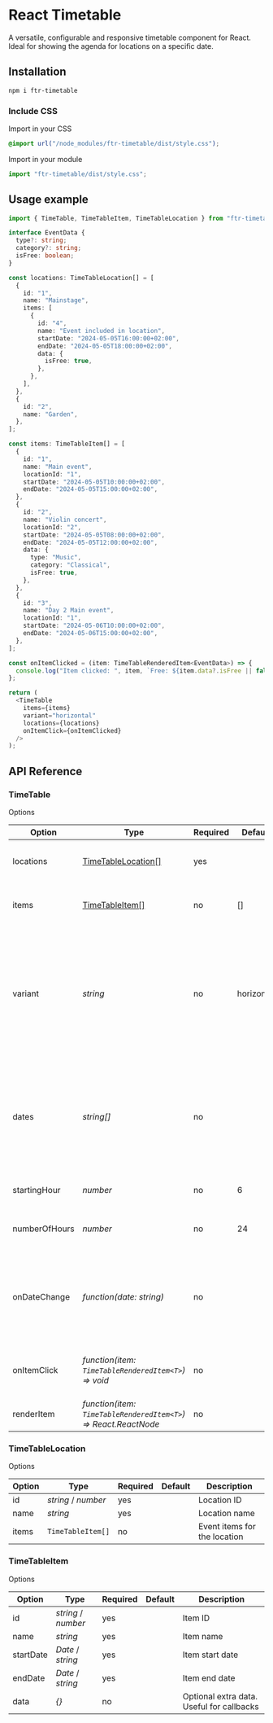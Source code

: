 # React Timetable

A versatile, configurable and responsive timetable component for React.
Ideal for showing the agenda for locations on a specific date.

## Installation

```
npm i ftr-timetable
```

### Include CSS

Import in your CSS

```css
@import url("/node_modules/ftr-timetable/dist/style.css");
```

Import in your module

```ts
import "ftr-timetable/dist/style.css";
```

## Usage example

```ts
import { TimeTable, TimeTableItem, TimeTableLocation } from "ftr-timetable";

interface EventData {
  type?: string;
  category?: string;
  isFree: boolean;
}

const locations: TimeTableLocation[] = [
  {
    id: "1",
    name: "Mainstage",
    items: [
      {
        id: "4",
        name: "Event included in location",
        startDate: "2024-05-05T16:00:00+02:00",
        endDate: "2024-05-05T18:00:00+02:00",
        data: {
          isFree: true,
        },
      },
    ],
  },
  {
    id: "2",
    name: "Garden",
  },
];

const items: TimeTableItem[] = [
  {
    id: "1",
    name: "Main event",
    locationId: "1",
    startDate: "2024-05-05T10:00:00+02:00",
    endDate: "2024-05-05T15:00:00+02:00",
  },
  {
    id: "2",
    name: "Violin concert",
    locationId: "2",
    startDate: "2024-05-05T08:00:00+02:00",
    endDate: "2024-05-05T12:00:00+02:00",
    data: {
      type: "Music",
      category: "Classical",
      isFree: true,
    },
  },
  {
    id: "3",
    name: "Day 2 Main event",
    locationId: "1",
    startDate: "2024-05-06T10:00:00+02:00",
    endDate: "2024-05-06T15:00:00+02:00",
  },
];

const onItemClicked = (item: TimeTableRenderedItem<EventData>) => {
  console.log("Item clicked: ", item, `Free: ${item.data?.isFree || false}`);
};

return (
  <TimeTable
    items={items}
    variant="horizontal"
    locations={locations}
    onItemClick={onItemClicked}
  />
);
```

## API Reference

### TimeTable

Options

| Option        | Type                                                            | Required | Default    | Description                                                                                                                               |
| ------------- | --------------------------------------------------------------- | -------- | ---------- | ----------------------------------------------------------------------------------------------------------------------------------------- |
| locations     | [TimeTableLocation[]](#timetablelocation)                       | yes      |            | The locations to show in the timetable                                                                                                    |
| items         | [TimeTableItem[]](#timetableitem)                               | no       | []         | The events to show in the timetable                                                                                                       |
| variant       | _string_                                                        | no       | horizontal | The display style of the timetable. Can be `horizontal` or `vertical`. Defaults to vertical when unspecified and there is only 1 location |
| dates         | _string[]_                                                      | no       |            | Predefined dates to choose from. The first date will be selected by default. The format needs to be `yyyy-MM-dd`                          |
| startingHour  | _number_                                                        | no       | 6          | Starting hour of a day                                                                                                                    |
| numberOfHours | _number_                                                        | no       | 24         | Number of hours to display for a single day                                                                                               |
| onDateChange  | _function(date: string)_                                        | no       |            | Callback function when the date is changed. Returns the selected date as `yyyy-MM-dd`                                                     |
| onItemClick   | _function(item: `TimeTableRenderedItem<T>`) => void_            | no       |            | Callback function when an item is clicked                                                                                                 |
| renderItem    | _function(item: `TimeTableRenderedItem<T>`) => React.ReactNode_ | no       |            | Custom rendering of items                                                                                                                 |

### TimeTableLocation

Options

| Option | Type                | Required | Default | Description                  |
| ------ | ------------------- | -------- | ------- | ---------------------------- |
| id     | _string_ / _number_ | yes      |         | Location ID                  |
| name   | _string_            | yes      |         | Location name                |
| items  | `TimeTableItem[]`   | no       |         | Event items for the location |

### TimeTableItem

Options

| Option    | Type                | Required | Default | Description                               |
| --------- | ------------------- | -------- | ------- | ----------------------------------------- |
| id        | _string_ / _number_ | yes      |         | Item ID                                   |
| name      | _string_            | yes      |         | Item name                                 |
| startDate | _Date_ / _string_   | yes      |         | Item start date                           |
| endDate   | _Date_ / _string_   | yes      |         | Item end date                             |
| data      | _{}_                | no       |         | Optional extra data. Useful for callbacks |
